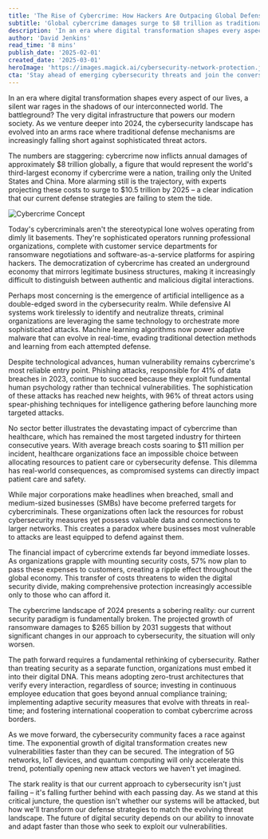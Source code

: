 ```yaml
---
title: 'The Rise of Cybercrime: How Hackers Are Outpacing Global Defense Systems'
subtitle: 'Global cybercrime damages surge to $8 trillion as traditional defenses fall short'
description: 'In an era where digital transformation shapes every aspect of our lives, explore how cybercrime inflicts $8 trillion in damages annually. From AI-powered attacks to healthcare targeting, discover why traditional defenses are failing and how organizations can combat these sophisticated threat actors.'
author: 'David Jenkins'
read_time: '8 mins'
publish_date: '2025-02-01'
created_date: '2025-03-01'
heroImage: 'https://images.magick.ai/cybersecurity-network-protection.jpg'
cta: 'Stay ahead of emerging cybersecurity threats and join the conversation. Follow us on LinkedIn for expert insights, breaking news, and strategic analysis of the evolving digital security landscape.'
---
```


In an era where digital transformation shapes every aspect of our lives, a silent war rages in the shadows of our interconnected world. The battleground? The very digital infrastructure that powers our modern society. As we venture deeper into 2024, the cybersecurity landscape has evolved into an arms race where traditional defense mechanisms are increasingly falling short against sophisticated threat actors.

The numbers are staggering: cybercrime now inflicts annual damages of approximately $8 trillion globally, a figure that would represent the world's third-largest economy if cybercrime were a nation, trailing only the United States and China. More alarming still is the trajectory, with experts projecting these costs to surge to $10.5 trillion by 2025 – a clear indication that our current defense strategies are failing to stem the tide.

![Cybercrime Concept](https://images.magick.ai/cybersecurity-network-threat.jpg)

Today's cybercriminals aren't the stereotypical lone wolves operating from dimly lit basements. They're sophisticated operators running professional organizations, complete with customer service departments for ransomware negotiations and software-as-a-service platforms for aspiring hackers. The democratization of cybercrime has created an underground economy that mirrors legitimate business structures, making it increasingly difficult to distinguish between authentic and malicious digital interactions.

Perhaps most concerning is the emergence of artificial intelligence as a double-edged sword in the cybersecurity realm. While defensive AI systems work tirelessly to identify and neutralize threats, criminal organizations are leveraging the same technology to orchestrate more sophisticated attacks. Machine learning algorithms now power adaptive malware that can evolve in real-time, evading traditional detection methods and learning from each attempted defense.

Despite technological advances, human vulnerability remains cybercrime's most reliable entry point. Phishing attacks, responsible for 41% of data breaches in 2023, continue to succeed because they exploit fundamental human psychology rather than technical vulnerabilities. The sophistication of these attacks has reached new heights, with 96% of threat actors using spear-phishing techniques for intelligence gathering before launching more targeted attacks.

No sector better illustrates the devastating impact of cybercrime than healthcare, which has remained the most targeted industry for thirteen consecutive years. With average breach costs soaring to $11 million per incident, healthcare organizations face an impossible choice between allocating resources to patient care or cybersecurity defense. This dilemma has real-world consequences, as compromised systems can directly impact patient care and safety.

While major corporations make headlines when breached, small and medium-sized businesses (SMBs) have become preferred targets for cybercriminals. These organizations often lack the resources for robust cybersecurity measures yet possess valuable data and connections to larger networks. This creates a paradox where businesses most vulnerable to attacks are least equipped to defend against them.

The financial impact of cybercrime extends far beyond immediate losses. As organizations grapple with mounting security costs, 57% now plan to pass these expenses to customers, creating a ripple effect throughout the global economy. This transfer of costs threatens to widen the digital security divide, making comprehensive protection increasingly accessible only to those who can afford it.

The cybercrime landscape of 2024 presents a sobering reality: our current security paradigm is fundamentally broken. The projected growth of ransomware damages to $265 billion by 2031 suggests that without significant changes in our approach to cybersecurity, the situation will only worsen.

The path forward requires a fundamental rethinking of cybersecurity. Rather than treating security as a separate function, organizations must embed it into their digital DNA. This means adopting zero-trust architectures that verify every interaction, regardless of source; investing in continuous employee education that goes beyond annual compliance training; implementing adaptive security measures that evolve with threats in real-time; and fostering international cooperation to combat cybercrime across borders.

As we move forward, the cybersecurity community faces a race against time. The exponential growth of digital transformation creates new vulnerabilities faster than they can be secured. The integration of 5G networks, IoT devices, and quantum computing will only accelerate this trend, potentially opening new attack vectors we haven't yet imagined.

The stark reality is that our current approach to cybersecurity isn't just failing – it's falling further behind with each passing day. As we stand at this critical juncture, the question isn't whether our systems will be attacked, but how we'll transform our defense strategies to match the evolving threat landscape. The future of digital security depends on our ability to innovate and adapt faster than those who seek to exploit our vulnerabilities.